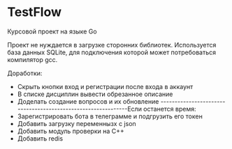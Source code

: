 # TestFlow
Курсовой проект на языке Go

Проект не нуждается в загрузке сторонних библиотек.
Используется база данных SQLite, для подключения которой может потребоваться компилятор gcc.

Доработки:
- Скрыть кнопки вход и регистрации после входа в аккаунт
- В списке дисциплин вывести обрезанное описание
- Доделать создание вопросов и их обновление
--------------------------------------------------------------Если останется время:
- Зарегистрировать бота в телеграмме и подгрузить его токен
- Добавить загрузку переменнызх с json
- Добавить модуль проверки на C++
- Добавить redis